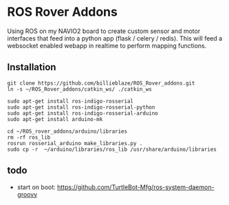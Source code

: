 # ROS Rover Addons
Using ROS on my NAVIO2 board to create custom sensor and motor interfaces that feed into a python app (flask / celery / redis). This will feed a websocket enabled webapp in realtime to perform mapping functions.

## Installation

```
git clone https://github.com/billieblaze/ROS_Rover_addons.git
ln -s ~/ROS_Rover_addons/catkin_ws/ ./catkin_ws

sudo apt-get install ros-indigo-rosserial
sudo apt-get install ros-indigo-rosserial-python
sudo apt-get install ros-indigo-rosserial-arduino
sudo apt-get install arduino-mk

cd ~/ROS_rover_addons/arduino/libraries
rm -rf ros_lib
rosrun rosserial_arduino make_libraries.py .
sudo cp -r  ~/arduino/libraries/ros_lib /usr/share/arduino/libraries 
```


## todo
* start on boot: https://github.com/TurtleBot-Mfg/ros-system-daemon-groovy